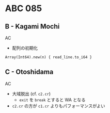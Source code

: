 #   ABC 085

##  B - Kagami Mochi

AC

*   配列の初期化

```crystal
Array(Int64).new(n) { read_line.to_i64 }
```

##  C - Otoshidama

AC

*   大域脱出 (cf. `c2.cr`)
    *   `exit` を `break` とすると WA となる
*   `c2.cr` の方が `c1.cr` よりもパフォーマンスがよい
